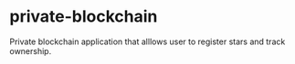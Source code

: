 # private-blockchain
 Private blockchain application that alllows user to register stars and track ownership.
